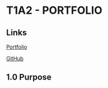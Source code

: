 # T1A2 - PORTFOLIO

## Links

[Portfolio](src/index.html)

[GitHub](https://github.com/anonaeka/T1A2)

## 1.0	Purpose

